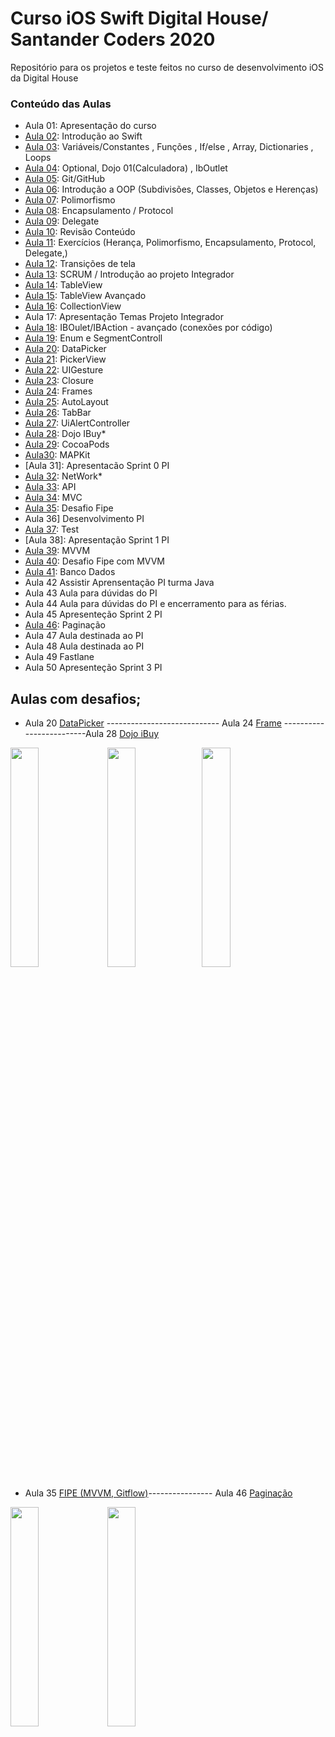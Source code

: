 # Curso iOS Swift Digital House/ Santander Coders 2020

Repositório para os projetos e teste feitos no curso de desenvolvimento iOS da Digital House


### Conteúdo das Aulas
  - Aula 01: Apresentação do curso
  - [Aula 02](https://github.com/michelldossantos/projetosTestesDigitalHouse/tree/master/Contents/Aula%2002%2026:08_Introduction): Introdução ao Swift
  - [Aula 03](https://github.com/michelldossantos/projetosTestesDigitalHouse/tree/master/Contents/Aula%2003%2028:08_Variables_Func): Variáveis/Constantes , Funções , If/else , Array, Dictionaries , Loops
  - [Aula 04](https://github.com/michelldossantos/projetosTestesDigitalHouse/tree/master/Contents/Aula%2004%2031:08_Optional): Optional, Dojo 01(Calculadora) , IbOutlet
  - [Aula 05](https://github.com/michelldossantos/projetosTestesDigitalHouse/tree/master/Contents/Aula%2005%2002:09_GIT): Git/GitHub
  - [Aula 06](https://github.com/michelldossantos/projetosTestesDigitalHouse/tree/master/Contents/Aula%2006%2004:09_OOP): Introdução a OOP (Subdivisões, Classes, Objetos e Herenças)
  - [Aula 07](https://github.com/michelldossantos/projetosTestesDigitalHouse/tree/master/Contents/Aula%2007%2009:09_Polymorphism): Polimorfismo
  - [Aula 08](https://github.com/michelldossantos/projetosTestesDigitalHouse/tree/master/Contents/Aula%2008%2011:09_Encapsulamento): Encapsulamento / Protocol
  - [Aula 09](https://github.com/michelldossantos/projetosTestesDigitalHouse/tree/master/Contents/Aula%2009%2014:09_Delegate_Protocol): Delegate
  - [Aula 10](https://github.com/michelldossantos/projetosTestesDigitalHouse/tree/master/Contents/Aula%2010%2016:09_Review): Revisão Conteúdo 
  - [Aula 11](https://github.com/michelldossantos/projetosTestesDigitalHouse/tree/master/Contents/Aula%2011%2018:09_Exercises): Exercícios (Herança, Polimorfismo, Encapsulamento, Protocol, Delegate,)
  - [Aula 12](https://github.com/michelldossantos/projetosTestesDigitalHouse/tree/master/Contents/Aula%2012%2021:09): Transições de tela
  - [Aula 13](https://github.com/michelldossantos/projetosTestesDigitalHouse/tree/master/Contents/Aula%2013%2023:09_presetntationPI): SCRUM / Introdução ao projeto Integrador
  - [Aula 14](https://github.com/michelldossantos/projetosTestesDigitalHouse/tree/master/Contents/Aula%2014%2025:09_TableView): TableView
  - [Aula 15](https://github.com/michelldossantos/projetosTestesDigitalHouse/tree/master/Contents/Aula%2015%2028:09_TableView%20Advanced): TableView Avançado
  - [Aula 16](https://github.com/michelldossantos/projetosTestesDigitalHouse/tree/master/Contents/Aula16_09_30_ColectionView): CollectionView
  - Aula 17: Apresentação Temas Projeto Integrador
  - [Aula 18](https://github.com/michelldossantos/projetosTestesDigitalHouse/tree/master/Contents/Aula18_10_05_IBAction): IBOulet/IBAction - avançado (conexões por código)
  - [Aula 19](https://github.com/michelldossantos/projetosTestesDigitalHouse/tree/master/Contents/Aula19_10_07_SegmentedControl): Enum e SegmentControll
  - [Aula 20](https://github.com/michelldossantos/projetosTestesDigitalHouse/tree/master/Contents/Aula20_10_09_DataPicker): DataPicker
  - [Aula 21](https://github.com/michelldossantos/projetosTestesDigitalHouse/tree/master/Contents/Aula21_10_14_PickerView): PickerView
  - [Aula 22](https://github.com/michelldossantos/projetosTestesDigitalHouse/tree/master/Contents/Aula22_10_16_UIGesture): UIGesture
  - [Aula 23](https://github.com/michelldossantos/projetosTestesDigitalHouse/tree/master/Contents/Aula23_10_19_Closure): Closure
  - [Aula 24](https://github.com/michelldossantos/projetosTestesDigitalHouse/tree/master/Contents/Aula24_10_21_Frames): Frames
  - [Aula 25](https://github.com/michelldossantos/projetosTestesDigitalHouse/tree/master/Contents/Aula25_10_23_AutoLayout): AutoLayout
  - [Aula 26](https://github.com/michelldossantos/projetosTestesDigitalHouse/tree/master/Contents/Aula26_10_26_Tabbar): TabBar
  - [Aula 27](https://github.com/michelldossantos/projetosTestesDigitalHouse/tree/master/Contents/Aula27_10_28_UiAlertController): UiAlertController
  - [Aula 28](https://github.com/michelldossantos/projetosTestesDigitalHouse/tree/master/Contents/Aula28_10_30_Sample_SOLID): Dojo IBuy*
  - [Aula 29](https://github.com/michelldossantos/projetosTestesDigitalHouse/tree/master/Contents/Aula29_11_04_cocoapods): CocoaPods
  - [Aula30](https://github.com/michelldossantos/projetosTestesDigitalHouse/tree/master/Contents/Aula30_11_06MapKit): MAPKit
  - [Aula 31]: Apresentacão Sprint 0 PI
  - [Aula 32](https://github.com/michelldossantos/projetosTestesDigitalHouse/tree/master/Contents/Aula32_11_11_Network): NetWork*
  - [Aula 33](https://github.com/michelldossantos/projetosTestesDigitalHouse/tree/master/Contents/Aula33_11_13_ExercieApi/tvMazeAPIG): API
  - [Aula 34](https://github.com/michelldossantos/projetosTestesDigitalHouse/tree/master/Contents/Aula34_11_16_MVC): MVC
  - [Aula 35](https://github.com/michelldossantos/FipeMVVM): Desafio Fipe
  - Aula 36] Desenvolvimento PI
  - [Aula 37](https://github.com/michelldossantos/projetosTestesDigitalHouse/tree/master/Contents/Aula37_11_23_Test): Test
  - [Aula 38]: Apresentação Sprint 1 PI
  - [Aula 39](https://github.com/michelldossantos/projetosTestesDigitalHouse/tree/master/Contents/Aula39_11_27_MVVM): MVVM
  - [Aula 40](https://github.com/michelldossantos/FipeMVVM/blob/master/README.md): Desafio Fipe com MVVM 
  - [Aula 41](https://github.com/michelldossantos/projetosTestesDigitalHouse/tree/master/Contents/Aula41_12_02_BancoDados): Banco Dados
  - Aula 42 Assistir Aprensentação PI turma Java
  - Aula 43 Aula para dúvidas do PI 
  - Aula 44 Aula para dúvidas do PI e encerramento para as férias.
  - Aula 45 Apresenteção Sprint 2 PI
  - [Aula 46](https://github.com/michelldossantos/projetosTestesDigitalHouse/tree/master/Contents/Aula46_01_13_Paginacao): Paginação
  - Aula 47 Aula destinada ao PI
  - Aula 48 Aula destinada ao PI
  - Aula 49 Fastlane 
  - Aula 50 Apresenteção Sprint 3 PI
  
  
  
  ## Aulas com desafios;
  - Aula 20 [DataPicker](https://github.com/michelldossantos/projetosTestesDigitalHouse/tree/master/Contents/Aula20_10_09_DataPicker) ---------------------------- Aula 24 [Frame](https://github.com/michelldossantos/projetosTestesDigitalHouse/tree/master/Contents/Aula24_10_21_Frames/exercise_01) -------------------------Aula 28 [Dojo iBuy](https://github.com/michelldossantos/projetosTestesDigitalHouse/tree/master/Contents/Aula28_10_30_Sample_SOLID) 
 
  
<img src="https://user-images.githubusercontent.com/60993267/105566460-21525780-5d0b-11eb-9177-1b5c6950ea5d.gif" width="30%"></img> <img src="https://user-images.githubusercontent.com/60993267/105568866-8dd55280-5d1b-11eb-89cd-be9f9dfdc5ea.gif" width="30%"><img src="https://user-images.githubusercontent.com/60993267/105568457-236ee300-5d18-11eb-8611-05ead1e156d7.gif" width="30%"></img></img> 

- Aula 35 [FIPE (MVVM, Gitflow)](https://github.com/michelldossantos/FipeMVVM)---------------- Aula 46 [Paginação](https://github.com/michelldossantos/projetosTestesDigitalHouse/tree/master/Contents/Aula46_01_13_Paginacao)



<img src="https://user-images.githubusercontent.com/60993267/101428796-39e3eb00-38e0-11eb-8fa9-eb2d27e7cd8a.gif" width="30%"></img> <img src="https://user-images.githubusercontent.com/60993267/105565819-860bb300-5d07-11eb-9634-b0406fde066a.gif" width="30%"></img>


  
  
 
  
  
 
  
  
  
  
 
  
  


      

